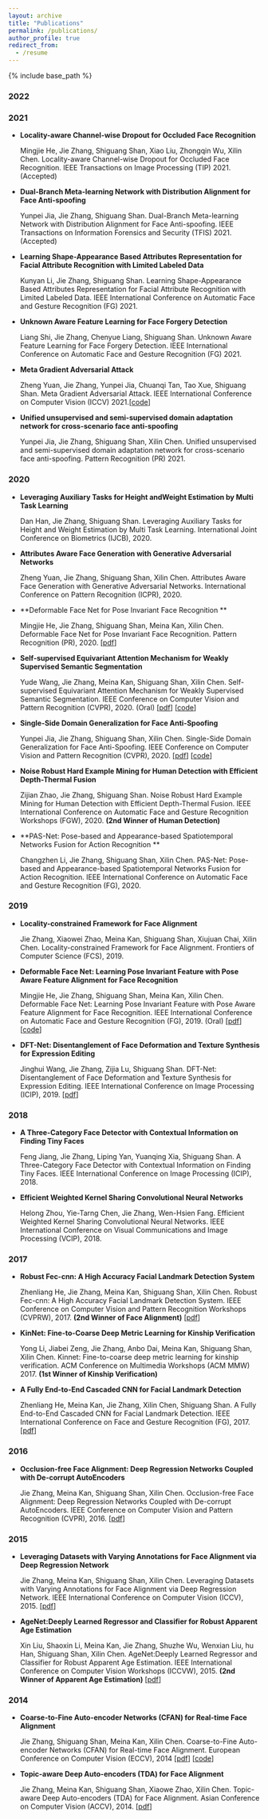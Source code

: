 ```yaml
---
layout: archive
title: "Publications"
permalink: /publications/
author_profile: true
redirect_from:
  - /resume
---
```


{% include base_path %}


### 2022


### 2021
- **Locality-aware Channel-wise Dropout for Occluded Face Recognition**

  Mingjie He, Jie Zhang, Shiguang Shan, Xiao Liu, Zhongqin Wu, Xilin Chen. Locality-aware Channel-wise Dropout for Occluded Face Recognition. IEEE Transactions on Image Processing (TIP) 2021. (Accepted)
- **Dual-Branch Meta-learning Network with Distribution Alignment for Face Anti-spoofing**

  Yunpei Jia, Jie Zhang, Shiguang Shan. Dual-Branch Meta-learning Network with Distribution Alignment for Face Anti-spoofing. IEEE  Transactions on Information Forensics and Security (TFIS) 2021. (Accepted)
- **Learning Shape-Appearance Based Attributes Representation for Facial Attribute Recognition with Limited Labeled Data**

  Kunyan Li, Jie Zhang, Shiguang Shan. Learning Shape-Appearance Based Attributes Representation for Facial Attribute Recognition with Limited Labeled Data. IEEE International Conference on Automatic Face and Gesture Recognition (FG) 2021.
- **Unknown Aware Feature Learning for Face Forgery Detection**

  Liang Shi, Jie Zhang, Chenyue Liang, Shiguang Shan. Unknown Aware Feature Learning for Face Forgery Detection. IEEE International Conference on Automatic Face and Gesture Recognition (FG) 2021.
- **Meta Gradient Adversarial Attack**

  Zheng Yuan, Jie Zhang, Yunpei Jia, Chuanqi Tan, Tao Xue, Shiguang Shan. Meta Gradient Adversarial Attack. IEEE International Conference on Computer Vision (ICCV) 2021.[[code](https://github.com/huitailangyz/MGAA)]
- **Unified unsupervised and semi-supervised domain adaptation network for cross-scenario face anti-spoofing**

  Yunpei Jia, Jie Zhang, Shiguang Shan, Xilin Chen. Unified unsupervised and semi-supervised domain adaptation network for cross-scenario face anti-spoofing. Pattern Recognition (PR) 2021.

### 2020
- **Leveraging Auxiliary Tasks for Height andWeight Estimation by Multi Task Learning**

  Dan Han, Jie Zhang, Shiguang Shan. Leveraging Auxiliary Tasks for Height and Weight Estimation by Multi Task Learning. International Joint Conference on Biometrics (IJCB), 2020.
- **Attributes Aware Face Generation with Generative Adversarial Networks**

  Zheng Yuan, Jie Zhang, Shiguang Shan, Xilin Chen. Attributes Aware Face Generation with Generative Adversarial Networks. International Conference on Pattern Recognition (ICPR), 2020.
- **Deformable Face Net for Pose Invariant Face Recognition **

  Mingjie He, Jie Zhang, Shiguang Shan, Meina Kan, Xilin Chen. Deformable Face Net for Pose Invariant Face Recognition. Pattern Recognition (PR), 2020. [[pdf](https://vipl.ict.ac.cn/uploadfile/upload/2020051314412028.pdf)]
- **Self-supervised Equivariant Attention Mechanism for Weakly Supervised Semantic Segmentation**

  Yude Wang, Jie Zhang, Meina Kan, Shiguang Shan, Xilin Chen. Self-supervised Equivariant Attention Mechanism for Weakly Supervised Semantic Segmentation. IEEE Conference on Computer Vision and Pattern Recognition (CVPR), 2020. (Oral) [[pdf](https://vipl.ict.ac.cn/uploadfile/upload/2020071411112068.pdf)] [[code](https://github.com/YudeWang/SEAM)]
- **Single-Side Domain Generalization for Face Anti-Spoofing**

  Yunpei Jia, Jie Zhang, Shiguang Shan, Xilin Chen. Single-Side Domain Generalization for Face Anti-Spoofing. IEEE Conference on Computer Vision and Pattern Recognition (CVPR), 2020. [[pdf](https://vipl.ict.ac.cn/uploadfile/upload/2020071411125594.pdf
)] [[code](https://github.com/taylover-pei/SSDG-CVPR2020)]
- **Noise Robust Hard Example Mining for Human Detection with Efficient Depth-Thermal Fusion**

  Zijian Zhao, Jie Zhang, Shiguang Shan. Noise Robust Hard Example Mining for Human Detection with Efficient Depth-Thermal Fusion. IEEE International Conference on Automatic Face and Gesture Recognition Workshops (FGW), 2020. **(2nd Winner of Human Detection)** 
- **PAS-Net: Pose-based and Appearance-based Spatiotemporal Networks Fusion for Action Recognition **

  Changzhen Li, Jie Zhang, Shiguang Shan, Xilin Chen. PAS-Net: Pose-based and Appearance-based Spatiotemporal Networks Fusion for Action Recognition. IEEE International Conference on Automatic Face and Gesture Recognition (FG), 2020. 



### 2019
- **Locality-constrained Framework for Face Alignment**

  Jie Zhang, Xiaowei Zhao, Meina Kan, Shiguang Shan, Xiujuan Chai, Xilin Chen. Locality-constrained Framework for Face Alignment. Frontiers of Computer Science (FCS), 2019.
- **Deformable Face Net: Learning Pose Invariant Feature with Pose Aware Feature Alignment for Face Recognition**

  Mingjie He, Jie Zhang, Shiguang Shan, Meina Kan, Xilin Chen. Deformable Face Net: Learning Pose Invariant Feature with Pose Aware Feature Alignment for Face Recognition. IEEE International Conference on Automatic Face and Gesture Recognition (FG), 2019. (Oral) [[pdf](https://vipl.ict.ac.cn/uploadfile/upload/2019070910345285.pdf)] [[code](https://github.com/EigenMing/Deformable-Face-Net)] 
- **DFT-Net: Disentanglement of Face Deformation and Texture Synthesis for Expression Editing**

  Jinghui Wang, Jie Zhang, Zijia Lu, Shiguang Shan. DFT-Net: Disentanglement of Face Deformation and Texture Synthesis for Expression Editing. IEEE International Conference on Image Processing (ICIP), 2019. [[pdf](https://vipl.ict.ac.cn/uploadfile/upload/2020010317380364.pdf)] 


### 2018
- **A Three-Category Face Detector with Contextual Information on Finding Tiny Faces**

  Feng Jiang, Jie Zhang, Liping Yan, Yuanqing Xia, Shiguang Shan. A Three-Category Face Detector with Contextual Information on Finding Tiny Faces. IEEE International Conference on Image Processing (ICIP), 2018.
- **Efficient Weighted Kernel Sharing Convolutional Neural Networks**

  Helong Zhou, Yie-Tarng Chen, Jie Zhang, Wen-Hsien Fang. Efficient Weighted Kernel Sharing Convolutional Neural Networks. IEEE International Conference on Visual Communications and Image Processing (VCIP), 2018.

### 2017
- **Robust Fec-cnn: A High Accuracy Facial Landmark Detection System**

  Zhenliang He, Jie Zhang, Meina Kan, Shiguang Shan, Xilin Chen. Robust Fec-cnn: A High Accuracy Facial Landmark Detection System. IEEE Conference on Computer Vision and Pattern Recognition Workshops (CVPRW), 2017. **(2nd Winner of Face Alignment)** [[pdf](https://vipl.ict.ac.cn/uploadfile/upload/2018041016314136.pdf)]
- **KinNet: Fine-to-Coarse Deep Metric Learning for Kinship Verification**

  Yong Li, Jiabei Zeng, Jie Zhang, Anbo Dai, Meina Kan, Shiguang Shan, Xilin Chen. Kinnet: Fine-to-coarse deep metric learning for kinship verification. ACM Conference on Multimedia Workshops (ACM MMW) 2017. **(1st Winner of Kinship Verification)** 
- **A Fully End-to-End Cascaded CNN for Facial Landmark Detection**

  Zhenliang He, Meina Kan, Jie Zhang, Xilin Chen, Shiguang Shan. A Fully End-to-End Cascaded CNN for Facial Landmark Detection. IEEE International Conference on Face and Gesture Recognition (FG), 2017. [[pdf](https://vipl.ict.ac.cn/uploadfile/upload/2017122111490412.pdf)]


### 2016
- **Occlusion-free Face Alignment: Deep Regression Networks Coupled with De-corrupt AutoEncoders**

  Jie Zhang, Meina Kan, Shiguang Shan, Xilin Chen. Occlusion-free Face Alignment: Deep Regression Networks Coupled with De-corrupt AutoEncoders. IEEE Conference on Computer Vision and Pattern Recognition (CVPR), 2016. [[pdf](https://vipl.ict.ac.cn/uploadfile/upload/2018112115045748.pdf)]

### 2015
- **Leveraging Datasets with Varying Annotations for Face Alignment via Deep Regression Network**

  Jie Zhang, Meina Kan, Shiguang Shan, Xilin Chen. Leveraging Datasets with Varying Annotations for Face Alignment via Deep Regression Network. IEEE International Conference on Computer Vision (ICCV), 2015. [[pdf](https://vipl.ict.ac.cn/uploadfile/upload/2018112710234032.pdf)]
- **AgeNet:Deeply Learned Regressor and Classifier for Robust Apparent Age Estimation**

  Xin Liu, Shaoxin Li, Meina Kan, Jie Zhang, Shuzhe Wu, Wenxian Liu, hu Han, Shiguang Shan, Xilin Chen. AgeNet:Deeply Learned Regressor and Classifier for Robust Apparent Age Estimation. IEEE International Conference on Computer Vision Workshops (ICCVW), 2015. **(2nd Winner of Apparent Age Estimation)** [[pdf](https://vipl.ict.ac.cn/uploadfile/upload/2018112710272449.pdf)]

### 2014
- **Coarse-to-Fine Auto-encoder Networks (CFAN) for Real-time Face Alignment**

  Jie Zhang, Shiguang Shan, Meina Kan, Xilin Chen. Coarse-to-Fine Auto-encoder Networks (CFAN) for Real-time Face Alignment. European Conference on Computer Vision (ECCV), 2014 [[pdf](https://vipl.ict.ac.cn/uploadfile/upload/2015116183235130.pdf)] [[code](http://vipl.ict.ac.cn/resources/codes/code/ECCV2014_CFAN_Code_v2.0.rar)]
- **Topic-aware Deep Auto-encoders (TDA) for Face Alignment**

  Jie Zhang, Meina Kan, Shiguang Shan, Xiaowe Zhao, Xilin Chen. Topic-aware Deep Auto-encoders (TDA) for Face Alignment. Asian Conference on Computer Vision (ACCV), 2014. [[pdf](https://vipl.ict.ac.cn/uploadfile/upload/2015116194332061.pdf)] 
